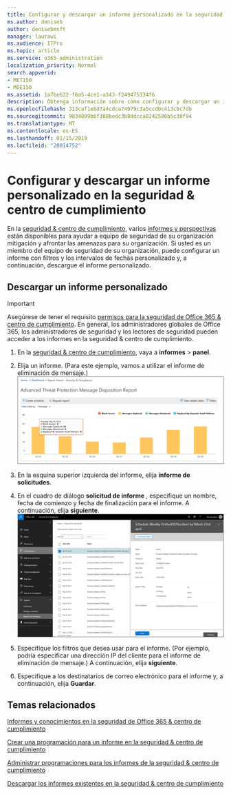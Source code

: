 ```yaml
---
title: Configurar y descargar un informe personalizado en la seguridad &amp; centro de cumplimiento
ms.author: deniseb
author: denisebmsft
manager: laurawi
ms.audience: ITPro
ms.topic: article
ms.service: o365-administration
localization_priority: Normal
search.appverid:
- MET150
- MOE150
ms.assetid: 1a7be622-f6a5-4ce1-a343-f249475334f6
description: Obtenga información sobre cómo configurar y descargar un informe con un intervalo de fechas personalizado y filtros en la seguridad &amp; centro de cumplimiento.
ms.openlocfilehash: 313caf1e6d7a4cdca74979c3a5ccdbc413c6c7db
ms.sourcegitcommit: 9034809b6f308bedc3b8ddcca8242586b5c30f94
ms.translationtype: MT
ms.contentlocale: es-ES
ms.lasthandoff: 01/15/2019
ms.locfileid: "28014752"
---
```

# <a name="set-up-and-download-a-custom-report-in-the-security-amp-compliance-center"></a>Configurar y descargar un informe personalizado en la seguridad &amp; centro de cumplimiento

En la [seguridad &amp; centro de cumplimiento](https://protection.office.com), varios [informes y perspectivas](reports-and-insights-in-security-and-compliance.md) están disponibles para ayudar a equipo de seguridad de su organización mitigación y afrontar las amenazas para su organización. Si usted es un miembro del equipo de seguridad de su organización, puede configurar un informe con filtros y los intervalos de fechas personalizado y, a continuación, descargue el informe personalizado. 
  
## <a name="download-a-custom-report"></a>Descargar un informe personalizado

> [!IMPORTANT]
> Asegúrese de tener el requisito [permisos para la seguridad de Office 365 &amp; centro de cumplimiento](permissions-in-the-security-and-compliance-center.md). En general, los administradores globales de Office 365, los administradores de seguridad y los lectores de seguridad pueden acceder a los informes en la seguridad &amp; centro de cumplimiento. 
  
1. En la [seguridad &amp; centro de cumplimiento](https://protection.office.com), vaya a **informes** \> **panel**.
    
2. Elija un informe. (Para este ejemplo, vamos a utilizar el informe de eliminación de mensaje.)<br/>![Elija el informe de solicitudes para descargar un informe](media/b566925d-b9d9-453d-9bdd-f2637c7ba140.png)
  
3. En la esquina superior izquierda del informe, elija **informe de solicitudes**.
    
4. En el cuadro de diálogo **solicitud de informe** , especifique un nombre, fecha de comienzo y fecha de finalización para el informe. A continuación, elija **siguiente**.<br/>![En la seguridad &amp; centro de cumplimiento, seleccione informes \> informes para su descarga](media/65e625f5-c98c-49fc-9c1f-8c80ec8308fd.png)
  
5. Especifique los filtros que desea usar para el informe. (Por ejemplo, podría especificar una dirección IP del cliente para el informe de eliminación de mensaje.) A continuación, elija **siguiente**.
    
6. Especifique a los destinatarios de correo electrónico para el informe y, a continuación, elija **Guardar**.
    
## <a name="related-topics"></a>Temas relacionados

[Informes y conocimientos en la seguridad de Office 365 &amp; centro de cumplimiento](reports-and-insights-in-security-and-compliance.md)
  
[Crear una programación para un informe en la seguridad &amp; centro de cumplimiento](create-a-schedule-for-a-report.md)
  
[Administrar programaciones para los informes de la seguridad &amp; centro de cumplimiento](manage-schedules-for-multiple-reports.md)
  
[Descargar los informes existentes en la seguridad &amp; centro de cumplimiento](download-existing-reports.md)
  

